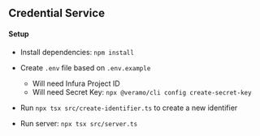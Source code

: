 ## Credential Service

#### Setup
- Install dependencies: `npm install`
- Create `.env` file based on `.env.example`
    - Will need Infura Project ID
    - Will need Secret Key: `npx @veramo/cli config create-secret-key`
- Run `npx tsx src/create-identifier.ts` to create a new identifier

- Run server: `npx tsx src/server.ts`
